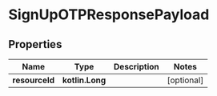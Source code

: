 
# SignUpOTPResponsePayload

## Properties
Name | Type | Description | Notes
------------ | ------------- | ------------- | -------------
**resourceId** | **kotlin.Long** |  |  [optional]



